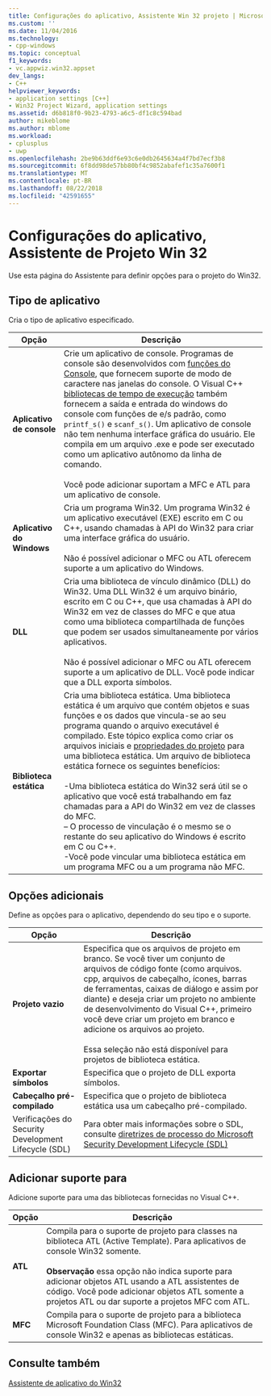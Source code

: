 ```yaml
---
title: Configurações do aplicativo, Assistente Win 32 projeto | Microsoft Docs
ms.custom: ''
ms.date: 11/04/2016
ms.technology:
- cpp-windows
ms.topic: conceptual
f1_keywords:
- vc.appwiz.win32.appset
dev_langs:
- C++
helpviewer_keywords:
- application settings [C++]
- Win32 Project Wizard, application settings
ms.assetid: d6b818f0-9b23-4793-a6c5-df1c8c594bad
author: mikeblome
ms.author: mblome
ms.workload:
- cplusplus
- uwp
ms.openlocfilehash: 2be9b63ddf6e93c6e0db2645634a4f7bd7ecf3b8
ms.sourcegitcommit: 6f8dd98de57bb80bf4c9852abafef1c35a7600f1
ms.translationtype: MT
ms.contentlocale: pt-BR
ms.lasthandoff: 08/22/2018
ms.locfileid: "42591655"
---
```

# <a name="application-settings-win-32-project-wizard"></a>Configurações do aplicativo, Assistente de Projeto Win 32

Use esta página do Assistente para definir opções para o projeto do Win32.

## <a name="application-type"></a>Tipo de aplicativo

Cria o tipo de aplicativo especificado.

|Opção|Descrição|
|------------|-----------------|
|**Aplicativo de console**|Crie um aplicativo de console. Programas de console são desenvolvidos com [funções do Console](https://msdn.microsoft.com/library/ms813137.aspx), que fornecem suporte de modo de caractere nas janelas do console. O Visual C++ [bibliotecas de tempo de execução](../c-runtime-library/c-run-time-library-reference.md) também fornecem a saída e entrada do windows do console com funções de e/s padrão, como `printf_s()` e `scanf_s()`. Um aplicativo de console não tem nenhuma interface gráfica do usuário. Ele compila em um arquivo .exe e pode ser executado como um aplicativo autônomo da linha de comando.<br /><br /> Você pode adicionar suportam a MFC e ATL para um aplicativo de console.|
|**Aplicativo do Windows**|Cria um programa Win32. Um programa Win32 é um aplicativo executável (EXE) escrito em C ou C++, usando chamadas à API do Win32 para criar uma interface gráfica do usuário.<br /><br /> Não é possível adicionar o MFC ou ATL oferecem suporte a um aplicativo do Windows.|
|**DLL**|Cria uma biblioteca de vínculo dinâmico (DLL) do Win32. Uma DLL Win32 é um arquivo binário, escrito em C ou C++, que usa chamadas à API do Win32 em vez de classes do MFC e que atua como uma biblioteca compartilhada de funções que podem ser usados simultaneamente por vários aplicativos.<br /><br /> Não é possível adicionar o MFC ou ATL oferecem suporte a um aplicativo de DLL. Você pode indicar que a DLL exporta símbolos.|
|**Biblioteca estática**|Cria uma biblioteca estática. Uma biblioteca estática é um arquivo que contém objetos e suas funções e os dados que vincula-se ao seu programa quando o arquivo executável é compilado. Este tópico explica como criar os arquivos iniciais e [propriedades do projeto](../ide/property-pages-visual-cpp.md) para uma biblioteca estática. Um arquivo de biblioteca estática fornece os seguintes benefícios:<br /><br /> -Uma biblioteca estática do Win32 será útil se o aplicativo que você está trabalhando em faz chamadas para a API do Win32 em vez de classes do MFC.<br />– O processo de vinculação é o mesmo se o restante do seu aplicativo do Windows é escrito em C ou C++.<br />-Você pode vincular uma biblioteca estática em um programa MFC ou a um programa não MFC.|

## <a name="additional-options"></a>Opções adicionais

Define as opções para o aplicativo, dependendo do seu tipo e o suporte.

|Opção|Descrição|
|------------|-----------------|
|**Projeto vazio**|Especifica que os arquivos de projeto em branco. Se você tiver um conjunto de arquivos de código fonte (como arquivos. cpp, arquivos de cabeçalho, ícones, barras de ferramentas, caixas de diálogo e assim por diante) e deseja criar um projeto no ambiente de desenvolvimento do Visual C++, primeiro você deve criar um projeto em branco e adicione os arquivos ao projeto.<br /><br /> Essa seleção não está disponível para projetos de biblioteca estática.|
|**Exportar símbolos**|Especifica que o projeto de DLL exporta símbolos.|
|**Cabeçalho pré-compilado**|Especifica que o projeto de biblioteca estática usa um cabeçalho pré-compilado.|
|Verificações do Security Development Lifecycle (SDL)|Para obter mais informações sobre o SDL, consulte [diretrizes de processo do Microsoft Security Development Lifecycle (SDL)](../build/reference/sdl-enable-additional-security-checks.md)|

## <a name="add-support-for"></a>Adicionar suporte para

Adicione suporte para uma das bibliotecas fornecidas no Visual C++.

|Opção|Descrição|
|------------|-----------------|
|**ATL**|Compila para o suporte de projeto para classes na biblioteca ATL (Active Template). Para aplicativos de console Win32 somente.<br /><br /> **Observação** essa opção não indica suporte para adicionar objetos ATL usando a ATL assistentes de código. Você pode adicionar objetos ATL somente a projetos ATL ou dar suporte a projetos MFC com ATL.|
|**MFC**|Compila para o suporte de projeto para a biblioteca Microsoft Foundation Class (MFC). Para aplicativos de console Win32 e apenas as bibliotecas estáticas.|

## <a name="see-also"></a>Consulte também

[Assistente de aplicativo do Win32](../windows/win32-application-wizard.md)  